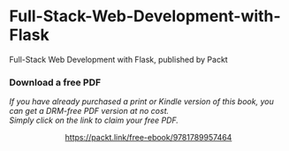# Full-Stack-Web-Development-with-Flask
Full-Stack Web Development with Flask, published by Packt
### Download a free PDF

 <i>If you have already purchased a print or Kindle version of this book, you can get a DRM-free PDF version at no cost.<br>Simply click on the link to claim your free PDF.</i>
<p align="center"> <a href="https://packt.link/free-ebook/9781789957464">https://packt.link/free-ebook/9781789957464 </a> </p>